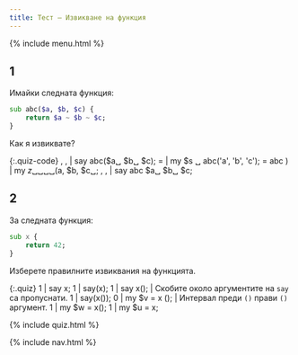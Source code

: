 ```yaml
---
title: Тест — Извикване на функция
---
```


{% include menu.html %}

## 1

Имайки следната функция:

```raku
sub abc($a, $b, $c) {
    return $a ~ $b ~ $c;
}
```

Как я извиквате?

{:.quiz-code}
, , | say abc($a␣ $b␣ $c);
= | my $s ␣ abc(&apos;a&apos;, &apos;b&apos;, &apos;c&apos;);
= abc ) | my $z ␣ ␣␣␣($a, $b, $c␣;
, , | say abc $a␣ $b␣ $c;

## 2

За следната функция:

```raku
sub x {
    return 42;
}
```

Изберете правилните извиквания на функцията.

{:.quiz}
1 | say x;
1 | say(x);
1 | say x(); | Скобите около аргументите на `say` са пропуснати.
1 | say(x());
0 | my $v = x (); | Интервал преди `()` прави `()` аргумент.
1 | my $w = x();
1 | my $u = x;

{% include quiz.html %}

{% include nav.html %}